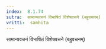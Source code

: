 ```yaml
---
index:  8.1.74
sutra:  सामान्यवचनं विभाषितं विशेषवचने (बहुवचनम्)
vritti:  samhita 
---
```


सामान्यवचनं विभाषितं विशेषवचने (बहुवचनम्)

